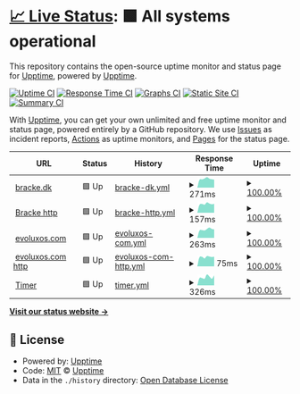 # [📈 Live Status](https://upptime.github.io/upptime): <!--live status--> **🟩 All systems operational**

This repository contains the open-source uptime monitor and status page for [Upptime](https://upptime.js.org), powered by [Upptime](https://github.com/upptime/upptime).

[![Uptime CI](https://github.com/bracke/sitemonitor/workflows/Uptime%20CI/badge.svg)](https://github.com/bracke/sitemonitor/actions?query=workflow%3A%22Uptime+CI%22)
[![Response Time CI](https://github.com/bracke/sitemonitor/workflows/Response%20Time%20CI/badge.svg)](https://github.com/bracke/sitemonitor/actions?query=workflow%3A%22Response+Time+CI%22)
[![Graphs CI](https://github.com/bracke/sitemonitor/workflows/Graphs%20CI/badge.svg)](https://github.com/bracke/sitemonitor/actions?query=workflow%3A%22Graphs+CI%22)
[![Static Site CI](https://github.com/bracke/sitemonitor/workflows/Static%20Site%20CI/badge.svg)](https://github.com/bracke/sitemonitor/actions?query=workflow%3A%22Static+Site+CI%22)
[![Summary CI](https://github.com/bracke/sitemonitor/workflows/Summary%20CI/badge.svg)](https://github.com/bracke/sitemonitor/actions?query=workflow%3A%22Summary+CI%22)

With [Upptime](https://upptime.js.org), you can get your own unlimited and free uptime monitor and status page, powered entirely by a GitHub repository. We use [Issues](https://github.com/upptime/upptime/issues) as incident reports, [Actions](https://github.com/bracke/sitemonitor/actions) as uptime monitors, and [Pages](https://upptime.github.io/upptime) for the status page.

<!--start: status pages-->
<!-- This summary is generated by Upptime (https://github.com/upptime/upptime) -->
<!-- Do not edit this manually, your changes will be overwritten -->
<!-- prettier-ignore -->
| URL | Status | History | Response Time | Uptime |
| --- | ------ | ------- | ------------- | ------ |
| <img alt="" src="https://favicons.githubusercontent.com/bracke.dk" height="13"> [bracke.dk](https://bracke.dk) | 🟩 Up | [bracke-dk.yml](https://github.com/bracke/sitemonitor/commits/HEAD/history/bracke-dk.yml) | <details><summary><img alt="Response time graph" src="./graphs/bracke-dk/response-time-week.png" height="20"> 271ms</summary><br><a href="https://bracke.github.io/sitemonitor/history/bracke-dk"><img alt="Response time 300" src="https://img.shields.io/endpoint?url=https%3A%2F%2Fraw.githubusercontent.com%2Fbracke%2Fsitemonitor%2FHEAD%2Fapi%2Fbracke-dk%2Fresponse-time.json"></a><br><a href="https://bracke.github.io/sitemonitor/history/bracke-dk"><img alt="24-hour response time 247" src="https://img.shields.io/endpoint?url=https%3A%2F%2Fraw.githubusercontent.com%2Fbracke%2Fsitemonitor%2FHEAD%2Fapi%2Fbracke-dk%2Fresponse-time-day.json"></a><br><a href="https://bracke.github.io/sitemonitor/history/bracke-dk"><img alt="7-day response time 271" src="https://img.shields.io/endpoint?url=https%3A%2F%2Fraw.githubusercontent.com%2Fbracke%2Fsitemonitor%2FHEAD%2Fapi%2Fbracke-dk%2Fresponse-time-week.json"></a><br><a href="https://bracke.github.io/sitemonitor/history/bracke-dk"><img alt="30-day response time 300" src="https://img.shields.io/endpoint?url=https%3A%2F%2Fraw.githubusercontent.com%2Fbracke%2Fsitemonitor%2FHEAD%2Fapi%2Fbracke-dk%2Fresponse-time-month.json"></a><br><a href="https://bracke.github.io/sitemonitor/history/bracke-dk"><img alt="1-year response time 300" src="https://img.shields.io/endpoint?url=https%3A%2F%2Fraw.githubusercontent.com%2Fbracke%2Fsitemonitor%2FHEAD%2Fapi%2Fbracke-dk%2Fresponse-time-year.json"></a></details> | <details><summary><a href="https://bracke.github.io/sitemonitor/history/bracke-dk">100.00%</a></summary><a href="https://bracke.github.io/sitemonitor/history/bracke-dk"><img alt="All-time uptime 100.00%" src="https://img.shields.io/endpoint?url=https%3A%2F%2Fraw.githubusercontent.com%2Fbracke%2Fsitemonitor%2FHEAD%2Fapi%2Fbracke-dk%2Fuptime.json"></a><br><a href="https://bracke.github.io/sitemonitor/history/bracke-dk"><img alt="24-hour uptime 100.00%" src="https://img.shields.io/endpoint?url=https%3A%2F%2Fraw.githubusercontent.com%2Fbracke%2Fsitemonitor%2FHEAD%2Fapi%2Fbracke-dk%2Fuptime-day.json"></a><br><a href="https://bracke.github.io/sitemonitor/history/bracke-dk"><img alt="7-day uptime 100.00%" src="https://img.shields.io/endpoint?url=https%3A%2F%2Fraw.githubusercontent.com%2Fbracke%2Fsitemonitor%2FHEAD%2Fapi%2Fbracke-dk%2Fuptime-week.json"></a><br><a href="https://bracke.github.io/sitemonitor/history/bracke-dk"><img alt="30-day uptime 100.00%" src="https://img.shields.io/endpoint?url=https%3A%2F%2Fraw.githubusercontent.com%2Fbracke%2Fsitemonitor%2FHEAD%2Fapi%2Fbracke-dk%2Fuptime-month.json"></a><br><a href="https://bracke.github.io/sitemonitor/history/bracke-dk"><img alt="1-year uptime 100.00%" src="https://img.shields.io/endpoint?url=https%3A%2F%2Fraw.githubusercontent.com%2Fbracke%2Fsitemonitor%2FHEAD%2Fapi%2Fbracke-dk%2Fuptime-year.json"></a></details>
| <img alt="" src="https://favicons.githubusercontent.com/bracke.dk" height="13"> [Bracke http](http://bracke.dk) | 🟩 Up | [bracke-http.yml](https://github.com/bracke/sitemonitor/commits/HEAD/history/bracke-http.yml) | <details><summary><img alt="Response time graph" src="./graphs/bracke-http/response-time-week.png" height="20"> 157ms</summary><br><a href="https://bracke.github.io/sitemonitor/history/bracke-http"><img alt="Response time 192" src="https://img.shields.io/endpoint?url=https%3A%2F%2Fraw.githubusercontent.com%2Fbracke%2Fsitemonitor%2FHEAD%2Fapi%2Fbracke-http%2Fresponse-time.json"></a><br><a href="https://bracke.github.io/sitemonitor/history/bracke-http"><img alt="24-hour response time 157" src="https://img.shields.io/endpoint?url=https%3A%2F%2Fraw.githubusercontent.com%2Fbracke%2Fsitemonitor%2FHEAD%2Fapi%2Fbracke-http%2Fresponse-time-day.json"></a><br><a href="https://bracke.github.io/sitemonitor/history/bracke-http"><img alt="7-day response time 157" src="https://img.shields.io/endpoint?url=https%3A%2F%2Fraw.githubusercontent.com%2Fbracke%2Fsitemonitor%2FHEAD%2Fapi%2Fbracke-http%2Fresponse-time-week.json"></a><br><a href="https://bracke.github.io/sitemonitor/history/bracke-http"><img alt="30-day response time 192" src="https://img.shields.io/endpoint?url=https%3A%2F%2Fraw.githubusercontent.com%2Fbracke%2Fsitemonitor%2FHEAD%2Fapi%2Fbracke-http%2Fresponse-time-month.json"></a><br><a href="https://bracke.github.io/sitemonitor/history/bracke-http"><img alt="1-year response time 192" src="https://img.shields.io/endpoint?url=https%3A%2F%2Fraw.githubusercontent.com%2Fbracke%2Fsitemonitor%2FHEAD%2Fapi%2Fbracke-http%2Fresponse-time-year.json"></a></details> | <details><summary><a href="https://bracke.github.io/sitemonitor/history/bracke-http">100.00%</a></summary><a href="https://bracke.github.io/sitemonitor/history/bracke-http"><img alt="All-time uptime 100.00%" src="https://img.shields.io/endpoint?url=https%3A%2F%2Fraw.githubusercontent.com%2Fbracke%2Fsitemonitor%2FHEAD%2Fapi%2Fbracke-http%2Fuptime.json"></a><br><a href="https://bracke.github.io/sitemonitor/history/bracke-http"><img alt="24-hour uptime 100.00%" src="https://img.shields.io/endpoint?url=https%3A%2F%2Fraw.githubusercontent.com%2Fbracke%2Fsitemonitor%2FHEAD%2Fapi%2Fbracke-http%2Fuptime-day.json"></a><br><a href="https://bracke.github.io/sitemonitor/history/bracke-http"><img alt="7-day uptime 100.00%" src="https://img.shields.io/endpoint?url=https%3A%2F%2Fraw.githubusercontent.com%2Fbracke%2Fsitemonitor%2FHEAD%2Fapi%2Fbracke-http%2Fuptime-week.json"></a><br><a href="https://bracke.github.io/sitemonitor/history/bracke-http"><img alt="30-day uptime 100.00%" src="https://img.shields.io/endpoint?url=https%3A%2F%2Fraw.githubusercontent.com%2Fbracke%2Fsitemonitor%2FHEAD%2Fapi%2Fbracke-http%2Fuptime-month.json"></a><br><a href="https://bracke.github.io/sitemonitor/history/bracke-http"><img alt="1-year uptime 100.00%" src="https://img.shields.io/endpoint?url=https%3A%2F%2Fraw.githubusercontent.com%2Fbracke%2Fsitemonitor%2FHEAD%2Fapi%2Fbracke-http%2Fuptime-year.json"></a></details>
| <img alt="" src="https://favicons.githubusercontent.com/evoluxos.com" height="13"> [evoluxos.com](https://evoluxos.com) | 🟩 Up | [evoluxos-com.yml](https://github.com/bracke/sitemonitor/commits/HEAD/history/evoluxos-com.yml) | <details><summary><img alt="Response time graph" src="./graphs/evoluxos-com/response-time-week.png" height="20"> 263ms</summary><br><a href="https://bracke.github.io/sitemonitor/history/evoluxos-com"><img alt="Response time 297" src="https://img.shields.io/endpoint?url=https%3A%2F%2Fraw.githubusercontent.com%2Fbracke%2Fsitemonitor%2FHEAD%2Fapi%2Fevoluxos-com%2Fresponse-time.json"></a><br><a href="https://bracke.github.io/sitemonitor/history/evoluxos-com"><img alt="24-hour response time 265" src="https://img.shields.io/endpoint?url=https%3A%2F%2Fraw.githubusercontent.com%2Fbracke%2Fsitemonitor%2FHEAD%2Fapi%2Fevoluxos-com%2Fresponse-time-day.json"></a><br><a href="https://bracke.github.io/sitemonitor/history/evoluxos-com"><img alt="7-day response time 263" src="https://img.shields.io/endpoint?url=https%3A%2F%2Fraw.githubusercontent.com%2Fbracke%2Fsitemonitor%2FHEAD%2Fapi%2Fevoluxos-com%2Fresponse-time-week.json"></a><br><a href="https://bracke.github.io/sitemonitor/history/evoluxos-com"><img alt="30-day response time 297" src="https://img.shields.io/endpoint?url=https%3A%2F%2Fraw.githubusercontent.com%2Fbracke%2Fsitemonitor%2FHEAD%2Fapi%2Fevoluxos-com%2Fresponse-time-month.json"></a><br><a href="https://bracke.github.io/sitemonitor/history/evoluxos-com"><img alt="1-year response time 297" src="https://img.shields.io/endpoint?url=https%3A%2F%2Fraw.githubusercontent.com%2Fbracke%2Fsitemonitor%2FHEAD%2Fapi%2Fevoluxos-com%2Fresponse-time-year.json"></a></details> | <details><summary><a href="https://bracke.github.io/sitemonitor/history/evoluxos-com">100.00%</a></summary><a href="https://bracke.github.io/sitemonitor/history/evoluxos-com"><img alt="All-time uptime 100.00%" src="https://img.shields.io/endpoint?url=https%3A%2F%2Fraw.githubusercontent.com%2Fbracke%2Fsitemonitor%2FHEAD%2Fapi%2Fevoluxos-com%2Fuptime.json"></a><br><a href="https://bracke.github.io/sitemonitor/history/evoluxos-com"><img alt="24-hour uptime 100.00%" src="https://img.shields.io/endpoint?url=https%3A%2F%2Fraw.githubusercontent.com%2Fbracke%2Fsitemonitor%2FHEAD%2Fapi%2Fevoluxos-com%2Fuptime-day.json"></a><br><a href="https://bracke.github.io/sitemonitor/history/evoluxos-com"><img alt="7-day uptime 100.00%" src="https://img.shields.io/endpoint?url=https%3A%2F%2Fraw.githubusercontent.com%2Fbracke%2Fsitemonitor%2FHEAD%2Fapi%2Fevoluxos-com%2Fuptime-week.json"></a><br><a href="https://bracke.github.io/sitemonitor/history/evoluxos-com"><img alt="30-day uptime 100.00%" src="https://img.shields.io/endpoint?url=https%3A%2F%2Fraw.githubusercontent.com%2Fbracke%2Fsitemonitor%2FHEAD%2Fapi%2Fevoluxos-com%2Fuptime-month.json"></a><br><a href="https://bracke.github.io/sitemonitor/history/evoluxos-com"><img alt="1-year uptime 100.00%" src="https://img.shields.io/endpoint?url=https%3A%2F%2Fraw.githubusercontent.com%2Fbracke%2Fsitemonitor%2FHEAD%2Fapi%2Fevoluxos-com%2Fuptime-year.json"></a></details>
| <img alt="" src="https://favicons.githubusercontent.com/evoluxos.com" height="13"> [evoluxos.com http](https://evoluxos.com) | 🟩 Up | [evoluxos-com-http.yml](https://github.com/bracke/sitemonitor/commits/HEAD/history/evoluxos-com-http.yml) | <details><summary><img alt="Response time graph" src="./graphs/evoluxos-com-http/response-time-week.png" height="20"> 75ms</summary><br><a href="https://bracke.github.io/sitemonitor/history/evoluxos-com-http"><img alt="Response time 83" src="https://img.shields.io/endpoint?url=https%3A%2F%2Fraw.githubusercontent.com%2Fbracke%2Fsitemonitor%2FHEAD%2Fapi%2Fevoluxos-com-http%2Fresponse-time.json"></a><br><a href="https://bracke.github.io/sitemonitor/history/evoluxos-com-http"><img alt="24-hour response time 77" src="https://img.shields.io/endpoint?url=https%3A%2F%2Fraw.githubusercontent.com%2Fbracke%2Fsitemonitor%2FHEAD%2Fapi%2Fevoluxos-com-http%2Fresponse-time-day.json"></a><br><a href="https://bracke.github.io/sitemonitor/history/evoluxos-com-http"><img alt="7-day response time 75" src="https://img.shields.io/endpoint?url=https%3A%2F%2Fraw.githubusercontent.com%2Fbracke%2Fsitemonitor%2FHEAD%2Fapi%2Fevoluxos-com-http%2Fresponse-time-week.json"></a><br><a href="https://bracke.github.io/sitemonitor/history/evoluxos-com-http"><img alt="30-day response time 83" src="https://img.shields.io/endpoint?url=https%3A%2F%2Fraw.githubusercontent.com%2Fbracke%2Fsitemonitor%2FHEAD%2Fapi%2Fevoluxos-com-http%2Fresponse-time-month.json"></a><br><a href="https://bracke.github.io/sitemonitor/history/evoluxos-com-http"><img alt="1-year response time 83" src="https://img.shields.io/endpoint?url=https%3A%2F%2Fraw.githubusercontent.com%2Fbracke%2Fsitemonitor%2FHEAD%2Fapi%2Fevoluxos-com-http%2Fresponse-time-year.json"></a></details> | <details><summary><a href="https://bracke.github.io/sitemonitor/history/evoluxos-com-http">100.00%</a></summary><a href="https://bracke.github.io/sitemonitor/history/evoluxos-com-http"><img alt="All-time uptime 100.00%" src="https://img.shields.io/endpoint?url=https%3A%2F%2Fraw.githubusercontent.com%2Fbracke%2Fsitemonitor%2FHEAD%2Fapi%2Fevoluxos-com-http%2Fuptime.json"></a><br><a href="https://bracke.github.io/sitemonitor/history/evoluxos-com-http"><img alt="24-hour uptime 100.00%" src="https://img.shields.io/endpoint?url=https%3A%2F%2Fraw.githubusercontent.com%2Fbracke%2Fsitemonitor%2FHEAD%2Fapi%2Fevoluxos-com-http%2Fuptime-day.json"></a><br><a href="https://bracke.github.io/sitemonitor/history/evoluxos-com-http"><img alt="7-day uptime 100.00%" src="https://img.shields.io/endpoint?url=https%3A%2F%2Fraw.githubusercontent.com%2Fbracke%2Fsitemonitor%2FHEAD%2Fapi%2Fevoluxos-com-http%2Fuptime-week.json"></a><br><a href="https://bracke.github.io/sitemonitor/history/evoluxos-com-http"><img alt="30-day uptime 100.00%" src="https://img.shields.io/endpoint?url=https%3A%2F%2Fraw.githubusercontent.com%2Fbracke%2Fsitemonitor%2FHEAD%2Fapi%2Fevoluxos-com-http%2Fuptime-month.json"></a><br><a href="https://bracke.github.io/sitemonitor/history/evoluxos-com-http"><img alt="1-year uptime 100.00%" src="https://img.shields.io/endpoint?url=https%3A%2F%2Fraw.githubusercontent.com%2Fbracke%2Fsitemonitor%2FHEAD%2Fapi%2Fevoluxos-com-http%2Fuptime-year.json"></a></details>
| <img alt="" src="https://favicons.githubusercontent.com/timer.bracke.dk" height="13"> [Timer](https://timer.bracke.dk) | 🟩 Up | [timer.yml](https://github.com/bracke/sitemonitor/commits/HEAD/history/timer.yml) | <details><summary><img alt="Response time graph" src="./graphs/timer/response-time-week.png" height="20"> 326ms</summary><br><a href="https://bracke.github.io/sitemonitor/history/timer"><img alt="Response time 309" src="https://img.shields.io/endpoint?url=https%3A%2F%2Fraw.githubusercontent.com%2Fbracke%2Fsitemonitor%2FHEAD%2Fapi%2Ftimer%2Fresponse-time.json"></a><br><a href="https://bracke.github.io/sitemonitor/history/timer"><img alt="24-hour response time 391" src="https://img.shields.io/endpoint?url=https%3A%2F%2Fraw.githubusercontent.com%2Fbracke%2Fsitemonitor%2FHEAD%2Fapi%2Ftimer%2Fresponse-time-day.json"></a><br><a href="https://bracke.github.io/sitemonitor/history/timer"><img alt="7-day response time 326" src="https://img.shields.io/endpoint?url=https%3A%2F%2Fraw.githubusercontent.com%2Fbracke%2Fsitemonitor%2FHEAD%2Fapi%2Ftimer%2Fresponse-time-week.json"></a><br><a href="https://bracke.github.io/sitemonitor/history/timer"><img alt="30-day response time 309" src="https://img.shields.io/endpoint?url=https%3A%2F%2Fraw.githubusercontent.com%2Fbracke%2Fsitemonitor%2FHEAD%2Fapi%2Ftimer%2Fresponse-time-month.json"></a><br><a href="https://bracke.github.io/sitemonitor/history/timer"><img alt="1-year response time 309" src="https://img.shields.io/endpoint?url=https%3A%2F%2Fraw.githubusercontent.com%2Fbracke%2Fsitemonitor%2FHEAD%2Fapi%2Ftimer%2Fresponse-time-year.json"></a></details> | <details><summary><a href="https://bracke.github.io/sitemonitor/history/timer">100.00%</a></summary><a href="https://bracke.github.io/sitemonitor/history/timer"><img alt="All-time uptime 100.00%" src="https://img.shields.io/endpoint?url=https%3A%2F%2Fraw.githubusercontent.com%2Fbracke%2Fsitemonitor%2FHEAD%2Fapi%2Ftimer%2Fuptime.json"></a><br><a href="https://bracke.github.io/sitemonitor/history/timer"><img alt="24-hour uptime 100.00%" src="https://img.shields.io/endpoint?url=https%3A%2F%2Fraw.githubusercontent.com%2Fbracke%2Fsitemonitor%2FHEAD%2Fapi%2Ftimer%2Fuptime-day.json"></a><br><a href="https://bracke.github.io/sitemonitor/history/timer"><img alt="7-day uptime 100.00%" src="https://img.shields.io/endpoint?url=https%3A%2F%2Fraw.githubusercontent.com%2Fbracke%2Fsitemonitor%2FHEAD%2Fapi%2Ftimer%2Fuptime-week.json"></a><br><a href="https://bracke.github.io/sitemonitor/history/timer"><img alt="30-day uptime 100.00%" src="https://img.shields.io/endpoint?url=https%3A%2F%2Fraw.githubusercontent.com%2Fbracke%2Fsitemonitor%2FHEAD%2Fapi%2Ftimer%2Fuptime-month.json"></a><br><a href="https://bracke.github.io/sitemonitor/history/timer"><img alt="1-year uptime 100.00%" src="https://img.shields.io/endpoint?url=https%3A%2F%2Fraw.githubusercontent.com%2Fbracke%2Fsitemonitor%2FHEAD%2Fapi%2Ftimer%2Fuptime-year.json"></a></details>

<!--end: status pages-->

[**Visit our status website →**](https://upptime.github.io/upptime)

## 📄 License

- Powered by: [Upptime](https://github.com/upptime/upptime)
- Code: [MIT](./LICENSE) © [Upptime](https://upptime.js.org)
- Data in the `./history` directory: [Open Database License](https://opendatacommons.org/licenses/odbl/1-0/)
